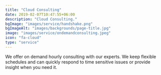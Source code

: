 ```yaml
---
title: "Cloud Consulting"
date: 2019-02-07T10:47:55+06:00
description: "Cloud Consulting."
bgImage: "images/service/handshake.png"
bgImageAlt: "images/backgrounds/page-title.jpg"
image: "images/service/ondemandconsulting.jpeg"
icon: "fa-cloud"
type: "service"
---
```


We offer on demand hourly consulting with our experts. We keep flexible schedules and can quickly respond to time sensitive issues or provide insight when you need it.

